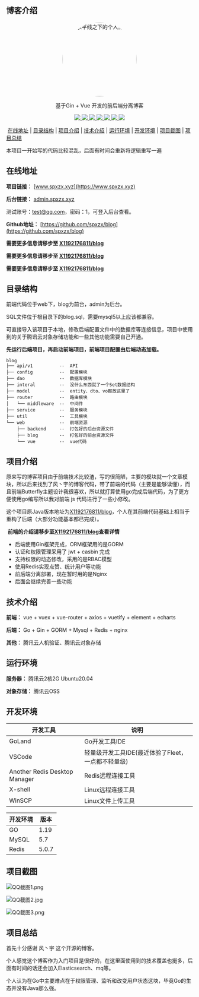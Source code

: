 ## 博客介绍

<p align=center>
  <a href="https://www.spxzx.xyz">
    <img src="https://blog-1311853727.cos.ap-guangzhou.myqcloud.com/user/admin.jpg" width="200" hight="200" alt="水平线之下的个人博客" style="border-radius: 50%">
  </a>
</p>

<p align=center>
   基于Gin + Vue 开发的前后端分离博客
</p>

<p align="center">
   <a target="_blank" href="https://github.com/spxzx/blog">
      <img src="https://img.shields.io/badge/Go-1.19-blue"/>
      <img src="https://img.shields.io/badge/Gin-v1.8.1-blue"/>
      <img src="https://img.shields.io/badge/Casbin-v2.56.0-blue"/>
      <img src="https://img.shields.io/badge/mysql-5.7-blue"/>
      <img src="https://img.shields.io/badge/GORM-v1.24.0-blue"/>
      <img src="https://img.shields.io/badge/redis-5.0.7-red"/>
      <img src="https://img.shields.io/badge/vue-v2.X-green"/>
    </a>
</p>

​             [在线地址](#在线地址) | [目录结构](#目录结构) | [项目介绍](#项目介绍) | [技术介绍](#技术介绍) | [运行环境](#运行环境) | [开发环境](#开发环境) | [项目截图](#项目截图) | [项目总结](#项目总结) 

本项目一开始写的代码比较混乱，后面有时间会重新将逻辑重写一遍

## 在线地址

**项目链接：** [www.spxzx.xyz](https://www.spxzx.xyz)

**后台链接：** [admin.spxzx.xyz](https://admin.spxzx.xyz)

测试账号：test@qq.com，密码：1，可登入后台查看。

**Github地址：** [https://github.com/spxzx/blog](https://github.com/spxzx/blog)



**需要更多信息请移步至 [X1192176811/blog](https://github.com/X1192176811/blog)**

**需要更多信息请移步至 [X1192176811/blog](https://github.com/X1192176811/blog)**

**需要更多信息请移步至 [X1192176811/blog](https://github.com/X1192176811/blog)**

## 目录结构

前端代码位于web下，blog为前台，admin为后台。

SQL文件位于根目录下的blog.sql，需要mysql5以上应该都兼容。

可直接导入该项目于本地，修改后端配置文件中的数据库等连接信息，项目中使用到的关于腾讯云对象存储功能和一些其他功能需要自己开通。

**先运行后端项目，再启动前端项目，前端项目配置由后端动态加载。** 

```
blog
├── api/v1	      	--  API
├── config        	--  配置模块
├── dao           	--  数据库模块
├── interal         --  没什么东西就了一个Set数据结构
├── model         	--  entity、dto、vo都放这里了
├── router        	--  路由模块
│   └── middleware  --  中间件
├── service       	--  服务模块
├── util        	--  工具模块
└── web            	--  前端资源
    ├── backend     --  打包好的后台资源文件
    ├── blog        --  打包好的前台资源文件
    └── vue         --  vue代码
```

## 项目介绍

原来写的博客项目由于前端技术比较渣，写的很简陋，主要的模块就一个文章模块，所以后来找到了风丶宇的博客代码，带了前端的代码（主要是能够读懂），而且前端Butterfly主题设计我很喜欢，所以就打算使用go完成后端代码，为了更方便使用go编写所以我对前端 js 代码进行了一些小修改。

这个项目原Java版本地址为[X1192176811/blog](https://github.com/X1192176811/blog)，个人在其前端代码基础上相当于重构了后端（大部分功能基本都已完成）。



​    **前端的介绍请移步至[X1192176811/blog](https://github.com/X1192176811/blog)查看详情**

- 后端使用Gin框架完成，ORM框架用的是GORM
- 认证和权限管理采用了 jwt + casbin 完成
- 支持权限的动态修改，采用的是RBAC模型
- 使用Redis实现点赞、统计用户等功能
- 前后端分离部署，现在暂时用的是Nginx
- 后面会继续完善一些功能

## 技术介绍

**前端：** vue + vuex + vue-router + axios + vuetify + element + echarts

**后端：** Go + Gin + GORM + Mysql + Redis + nginx

**其他：** 腾讯云人机验证、腾讯云对象存储

## 运行环境

**服务器：** 腾讯云2核2G Ubuntu20.04

**对象存储：** 腾讯云OSS

## 开发环境

| 开发工具                      | 说明                                               |
| ----------------------------- | -------------------------------------------------- |
| GoLand                        | Go开发工具IDE                                      |
| VSCode                        | 轻量级开发工具IDE(最近体验了Fleet，一点都不轻量级) |
| Another Redis Desktop Manager | Redis远程连接工具                                  |
| X-shell                       | Linux远程连接工具                                  |
| WinSCP                        | Linux文件上传工具                                  |

| 开发环境      | 版本  |
| ------------- | ----- |
| GO            | 1.19  |
| MySQL         | 5.7   |
| Redis         | 5.0.7 |

## 项目截图

![QQ截图1.png](https://blog-1311853727.cos.ap-guangzhou.myqcloud.com/U~90%28FZAXS7%5BNQY9BLX8BKI.png)

![QQ截图2.jpg](https://blog-1311853727.cos.ap-guangzhou.myqcloud.com/HY2%24%60M2T10%7DR76%7DQ6G0A~T2.png)

![QQ截图3.png](https://blog-1311853727.cos.ap-guangzhou.myqcloud.com/8O72WZRH%29%7D9T%24I%5BXU7E3%28RQ.png)

## 项目总结

首先十分感谢 风丶宇 这个开源的博客。

个人感觉这个博客作为入门项目是很好的，在这里面使用到的技术覆盖也挺多，后面有时间的话还会加入Elasticsearch、mq等。

个人认为在Go中主要难点在于权限管理、监听和改变用户状态这块，毕竟Go的生态并没有Java那么强。
